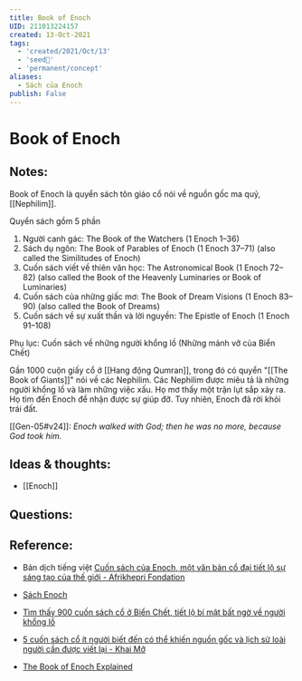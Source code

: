 ```yaml
---
title: Book of Enoch
UID: 211013224157
created: 13-Oct-2021
tags:
  - 'created/2021/Oct/13'
  - 'seed🥜'
  - 'permanent/concept'
aliases:
  - Sách của Enoch
publish: False
---
```

# Book of Enoch

## Notes:
Book of Enoch là quyển sách tôn giáo cổ nói về nguồn gốc ma quỷ, [[Nephilim]].

Quyển sách gồm 5 phần

1.  Người canh gác: The Book of the Watchers (1 Enoch 1–36)
2.  Sách dụ ngôn: The Book of Parables of Enoch (1 Enoch 37–71) (also called the Similitudes of Enoch)
3.  Cuốn sách viết về thiên văn học: The Astronomical Book (1 Enoch 72–82) (also called the Book of the Heavenly Luminaries or Book of Luminaries)
4.  Cuốn sách của những giấc mơ: The Book of Dream Visions (1 Enoch 83–90) (also called the Book of Dreams)
5.  Cuốn sách về sự xuất thần và lời nguyền: The Epistle of Enoch (1 Enoch 91–108)

Phụ lục: Cuốn sách về những người khổng lồ (Những mảnh vỡ của Biển Chết)

Gần 1000 cuộn giấy cổ ở [[Hang động Qumran]], trong đó có quyển "[[The Book of Giants]]" nói về các Nephilim. Các Nephilim được miêu tả là những người khổng lồ và làm những việc xấu. Họ mơ thấy một trận lụt sắp xảy ra. Họ tìm đến Enoch để nhận được sự giúp đỡ. Tuy nhiên, Enoch đã rời khỏi trái đất.

[[Gen-05#v24]]: _Enoch walked with God; then he was no more, because God took him._

## Ideas & thoughts:
- [[Enoch]]

## Questions:

## Reference:
- Bản dịch tiếng việt [Cuốn sách của Enoch, một văn bản cổ đại tiết lộ sự sáng tạo của thế giới - Afrikhepri Fondation](https://afrikhepri.org/vi/le-livre-denoch-un-texte-ancien-qui-revele-la-creation-du-monde/)

- [Sách Enoch](https://mimirbook.com/vi/96a307b5af5)

- [Tìm thấy 900 cuốn sách cổ ở Biển Chết, tiết lộ bí mật bất ngờ về người khổng lồ](https://dkn.news/khoa-hoc-cong-nghe/tim-thay-900-cuon-sach-co-o-bien-chet-tiet-lo-bi-mat-ve-nguoi-khong-lo.html)

- [5 cuốn sách cổ ít người biết đến có thể khiến nguồn gốc và lịch sử loài người cần được viết lại - Khai Mở](https://khaimo.com/5-cuon-sach-co-nguoi-biet-den-co-khien-nguon-goc-va-lich-su-loai-nguoi-can-duoc-viet-lai/)

- [The Book of Enoch Explained](https://www.youtube.com/watch?v=FsVQnspOkkY&t=396s)
